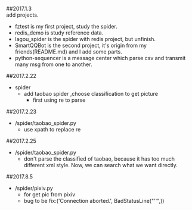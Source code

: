 ##2017.1.3  
add projects.

- fztest is my first project, study the spider.
- redis_demo is study reference data.
- lagou_spider is the spider with redis project, but unfinish.
- SmartQQBot is the second project, it's origin from my friends(README.md) and I add some parts.
- python-sequencer is a message center which parse csv and transmit many msg from one to another.

##2017.2.22
- spider
	- add taobao spider ,choose classification to get picture
		- first using re to parse 

##2017.2.23
- /spider/taobao_spider.py
	-  use xpath to replace re

##2017.2.25
- /spider/taobao_spider.py
	- don't parse the classified of taobao, because it has too much different xml style. Now, we can search what we want directly.

##2017.8.5
- /spider/pixiv.py
	- for get pic from pixiv
	- bug to be fix:('Connection aborted.', BadStatusLine("''",))

